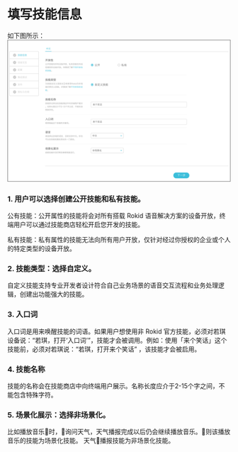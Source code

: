 # 填写技能信息

如下图所示：
![](images/01-技能信息.jpg)


### 1. 用户可以选择创建公开技能和私有技能。
公有技能：公开属性的技能将会对所有搭载 Rokid 语音解决方案的设备开放，终端用户可以通过技能商店轻松开启您开发的技能。

私有技能：私有属性的技能无法向所有用户开放，仅针对经过你授权的企业或个人的特定类型的设备开放。

### 2. 技能类型：选择自定义。
自定义技能支持专业开发者设计符合自己业务场景的语音交互流程和业务处理逻辑，创建出功能强大的技能。

### 3. 入口词
入口词是用来唤醒技能的词语。如果用户想使用非 Rokid 官方技能，必须对若琪设备说：“若琪，打开‘入口词’”，技能才会被调用。例如：使用「来个笑话」这个技能前，必须对若琪说：“若琪，打开来个笑话” ，该技能才会被启用。

### 4. 技能名称
技能的名称会在技能商店中向终端用户展示。名称长度应介于2-15个字之间，不能包含特殊字符。

### 5. 场景化展示：选择非场景化。
比如播放音乐时，询问天气，天气播报完成以后仍会继续播放音乐。则该播放音乐的技能为场景化技能。 天气播报技能为非场景化技能。



